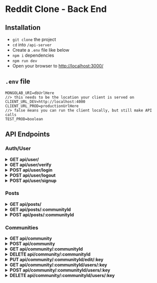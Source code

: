 # Reddit Clone - Back End

## Installation

- `git clone` the project
- `cd` into `/api-server`
- Create a `.env` file like below
- `npm i` dependencies
- `npm run dev`
- Open your browser to [http://localhost:3000/](http://localhost:3000/)

## `.env` file

```
MONGOLAB_URI=dbUrlHere
//> this needs to be the location your client is served on
CLIENT_URL_DEV=http://localhost:4000
CLIENT_URL_PROD=productionUrlHere
//> false means you can run the client locally, but still make API calls
TEST_PROD=boolean
```

## API Endpoints

<!-- AUTH/USER ENDPOINTS -->

### Auth/User

<!-- NEW DROPDOWN -->
<details>
<summary><strong>GET api/user/</strong></summary>

#### Required:

```
Currently nothing
```

#### Response:

```javascript
Status Code: 200
[
  { allUserObjects }
]

Status Code: 400
{ message: 'errorMessage' }
```

</details>

<!-- NEW DROPDOWN -->
<details>
<summary><strong>GET api/user/verify</strong></summary>

#### Required:

```javascript
{
  headers: {
    Authorization: "validSessionID";
  }
}
```

#### Response:

```javascript
Status Code: 200
{ user }

Status Code: 401
{ message: 'errorMessage' }
```

</details>
 
<!-- NEW DROPDOWN -->
<details>
<summary><strong>POST api/user/login</strong></summary>

#### Required:

```jsx
const fetchOptions = {
  body: {
    username,
    password
  }
};
```

#### Response:

```javascript
Status Code: 200
{ user }

Status Code: 400, 401, 404
{ message: 'customErrorMessage' }
```

</details>
  
<!-- NEW DROPDOWN -->
<details>
<summary><strong>POST api/user/logout</strong></summary>

#### Required:

```jsx
const fetchOptions = {
  body: {
    userId
  }
};
```

#### Response:

```javascript
Status Code: 200
{ message: 'Successful logout' }

Status Code: 400
{ message: 'errorMessage' }
```

</details>
 
<!-- NEW DROPDOWN -->
<details>
<summary><strong>POST api/user/signup</strong></summary>

#### Required:

```jsx
const fetchOptions = {
  body: {
    email, // unique
    password, // minLength:8 _ maxLength:60
    username // unique _ minLength:3 _ maxLength:20
  }
};
```

#### Response:

```javascript
Status Code: 200
{ user }

Status Code: 400
{ message: 'errorMessage' }
```

</details>

<!-- POSTS ENDPOINTS -->

### Posts

<!-- NEW DROPDOWN -->
<details>
<summary><strong>GET api/posts/</strong></summary>

#### Required:

```
Nothing
```

#### Response:

```javascript
Status Code: 200
[
  { allPostObjects }
]

Status Code: 400
{ message: 'errorMessage' }
```

</details>

<!-- NEW DROPDOWN -->
<details>
<summary><strong>GET api/posts/:communityId</strong></summary>

#### Required:

```
Nothing
```

#### Response:

```javascript
Status Code: 200
[
  { allCommunityPostObjects }
]

Status Code: 400
{ message: 'errorMessage' }
```

</details>

<!-- NEW DROPDOWN -->
<details>
<summary><strong>POST api/posts/:communityId</strong></summary>

#### Required:

```javascript
const fetchOptions = {
  body: {
    title, // unique _ minLength:4 _ maxLength:300
    body,
    author,
    community
  }
};
```

#### Response:

```javascript
Status Code: 200
{ post }

Status Code: 400
{ message: 'errorMessage' }
```

</details>

<!-- POSTS ENDPOINTS -->

### Communities

<!-- NEW DROPDOWN -->
<details>
<summary><strong>GET api/community</strong></summary>

#### Required:

```
Nothing
```

#### Response:

```javascript
Status Code: 200
[ { allCommunityObjects } ]

Status Code: 400
{ message: 'errorMessage' }
```

</details>

<!-- NEW DROPDOWN -->
<details>
<summary><strong>POST api/community</strong></summary>

#### Required:

```javascript
const fetchOptions = {
  body: {
    name,
    description,
    rules, // array of strings
    communitiesRelated, // array of community IDs
    userId // user's _id
  }
};
```

#### Response:

```javascript
Status Code: 201
{ newCommunity, updatedUser }

Status Code: 400
{ message: 'errorMessage' }
```

</details>

<!-- NEW DROPDOWN -->
<details>
<summary><strong>GET api/community/:communityId</strong></summary>

#### Required:

```
Nothing
```

#### Response:

```javascript
Status Code: 200
{ community }

Status Code: 400
{ message: 'errorMessage' }
```

</details>

<!-- NEW DROPDOWN -->
<details>
<summary><strong>DELETE api/community/:communityId</strong></summary>

#### Required:

```
Nothing
```

#### Response:

```javascript
Status Code: 200
{ deletedCommunity }

Status Code: 400
{ message: 'errorMessage' }
```

</details>

<!-- NEW DROPDOWN -->
<details>
<summary><strong>PUT api/community/:communityId/edit/:key</strong></summary>

#### Required:

```javascript
// key param must be one of the following
const acceptableKeys = ["name", "description", "rules"];
```

#### Response:

```javascript
Status Code: 200
{ updatedCommunity }

Status Code: 400
{ message: 'errorMessage' }
```

</details>

<!-- NEW DROPDOWN -->
<details>
<summary><strong>GET api/community/:communityId/users/:key</strong></summary>

#### Required:

```javascript
// key param must be one of the following
const acceptableKeys = ["members", "moderators", "administrators"];
```

#### Response:

```javascript
Status Code: 200
[{ username: 'userId' }]

Status Code: 400
{ message: 'errorMessage' }
```

</details>

<!-- NEW DROPDOWN -->
<details>
<summary><strong>POST api/community/:communityId/users/:key</strong></summary>

#### Required:

```jsx
// key param must be one of the following
const acceptableKeys = ["members", "moderators", "administrators"];
const fetchOptions = {
  body: {
    userId
  }
};
```

#### Response:

```javascript
Status Code: 200
{ updatedCommunity }

Status Code: 400
{ message: 'errorMessage' }
```

</details>

<!-- NEW DROPDOWN -->
<details>
<summary><strong>DELETE api/community/:communityId/users/:key</strong></summary>

#### Required:

```jsx
// key param must be one of the following
const acceptableKeys = ["members", "moderators", "administrators"];
const fetchOptions = {
  body: {
    userId
  }
};
```

#### Response:

```javascript
Status Code: 200
{ updatedCommunity }

Status Code: 400
{ message: 'errorMessage' }
```

</details>
